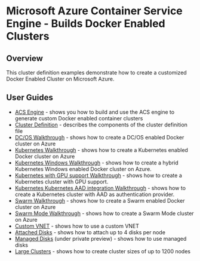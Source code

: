 # Microsoft Azure Container Service Engine - Builds Docker Enabled Clusters

## Overview

This cluster definition examples demonstrate how to create a customized Docker Enabled Cluster on Microsoft Azure.

## User Guides

* [ACS Engine](acsengine.md) - shows you how to build and use the ACS engine to generate custom Docker enabled container clusters
* [Cluster Definition](clusterdefinition.md) - describes the components of the cluster definition file
* [DC/OS Walkthrough](dcos.md) - shows how to create a DC/OS enabled Docker cluster on Azure
* [Kubernetes Walkthrough](kubernetes.md) - shows how to create a Kubernetes enabled Docker cluster on Azure
* [Kubernetes Windows Walkthrough](kubernetes/windows.md) - shows how to create a hybrid Kubernetes Windows enabled Docker cluster on Azure.
* [Kubernetes with GPU support Walkthrough](kubernetes.gpu.md) - shows how to create a Kubernetes cluster with GPU support.
* [Kubernetes Kubernetes AAD integration Walkthrough](kubernetes.aad.md) - shows how to create a Kubernetes cluster with AAD as authentication provider.
* [Swarm Walkthrough](swarm.md) - shows how to create a Swarm enabled Docker cluster on Azure
* [Swarm Mode Walkthrough](swarmmode.md) - shows how to create a Swarm Mode cluster on Azure
* [Custom VNET](../examples/vnet) - shows how to use a custom VNET
* [Attached Disks](../examples/disks-storageaccount) - shows how to attach up to 4 disks per node
* [Managed Disks](../examples/disks-managed) (under private preview) - shows how to use managed disks
* [Large Clusters](../examples/largeclusters) - shows how to create cluster sizes of up to 1200 nodes

